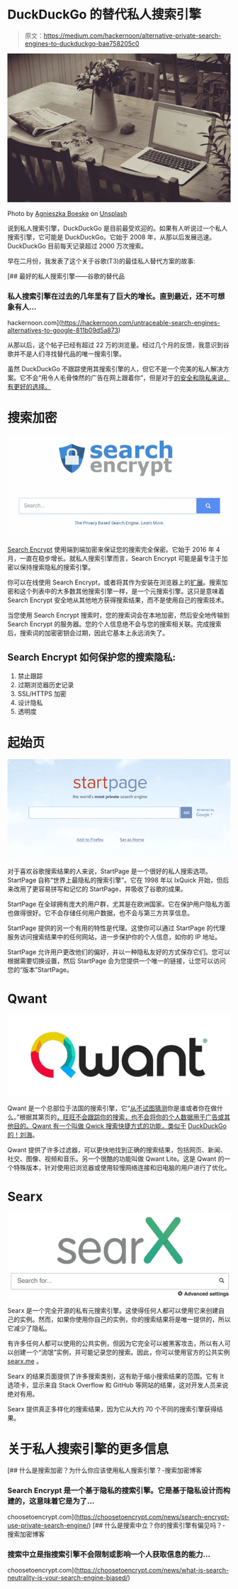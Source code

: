 # DuckDuckGo 的替代私人搜索引擎

> 原文：<https://medium.com/hackernoon/alternative-private-search-engines-to-duckduckgo-bae758205c0>

![](img/ed312c9882e4d7c52b016b7adb0014c4.png)

Photo by [Agnieszka Boeske](https://unsplash.com/@kundeleknabiegunie?utm_source=medium&utm_medium=referral) on [Unsplash](https://unsplash.com?utm_source=medium&utm_medium=referral)

说到私人搜索引擎，DuckDuckGo 是目前最受欢迎的。如果有人听说过一个私人搜索引擎，它可能是 DuckDuckGo。它始于 2008 年，从那以后发展迅速。DuckDuckGo 目前每天记录超过 2000 万次搜索。

早在二月份，我发表了这个关于谷歌(T3)的最佳私人替代方案的故事:

[](https://hackernoon.com/untraceable-search-engines-alternatives-to-google-811b09d5a873) [## 最好的私人搜索引擎——谷歌的替代品

### 私人搜索引擎在过去的几年里有了巨大的增长。直到最近，还不可想象有人…

hackernoon.com](https://hackernoon.com/untraceable-search-engines-alternatives-to-google-811b09d5a873) 

从那以后，这个帖子已经有超过 22 万的浏览量。经过几个月的反馈，我意识到谷歌并不是人们寻找替代品的唯一搜索引擎。

虽然 DuckDuckGo 不跟踪使用其搜索引擎的人，但它不是一个完美的私人解决方案。它不会“用令人毛骨悚然的广告在网上跟着你”，但是对于[的安全和隐私来说，有更好的选择。](https://hackernoon.com/tagged/security)

# 搜索加密

![](img/6fcd5b966354b594418c67bcd663b2af.png)

[Search Encrypt](https://www.searchencrypt.com) 使用端到端加密来保证您的搜索完全保密。它始于 2016 年 4 月，一直在稳步增长。就私人搜索引擎而言，Search Encrypt 可能是最专注于加密以保持搜索隐私的搜索引擎。

你可以在线使用 Search Encrypt，或者将其作为安装在浏览器上的[扩展](https://chrome.google.com/webstore/detail/search-encrypt/gnlabkgljnlaidbnocfhgdeajcgmahml)。搜索加密和这个列表中的大多数其他搜索引擎一样，是一个元搜索引擎。这只是意味着 Search Encrypt 安全地从其他地方获得搜索结果，而不是使用自己的搜索技术。

当您使用 Search Encrypt 搜索时，您的搜索词会在本地加密，然后安全地传输到 Search Encrypt 的服务器。您的个人信息绝不会与您的搜索相关联。完成搜索后，搜索词的加密密钥会过期，因此它基本上永远消失了。

## Search Encrypt 如何保护您的搜索隐私:

1.  禁止跟踪
2.  过期浏览器历史记录
3.  SSL/HTTPS 加密
4.  设计隐私
5.  透明度

# 起始页

![](img/c292c3e28dda57a66b3264f401fabcaa.png)

对于喜欢谷歌搜索结果的人来说，StartPage 是一个很好的私人搜索选项。StartPage 自称“世界上最隐私的搜索引擎”。它在 1998 年以 IxQuick 开始，但后来改用了更容易拼写和记忆的 StartPage，并吸收了谷歌的成果。

StartPage 在全球拥有庞大的用户群，尤其是在欧洲国家。它在保护用户隐私方面也做得很好。它不会存储任何用户数据，也不会与第三方共享信息。

StartPage 提供的另一个有用的特性是代理。这使你可以通过 StartPage 的代理服务访问搜索结果中的任何网站，进一步保护你的个人信息，如你的 IP 地址。

StartPage 允许用户更改他们的偏好，并以一种隐私友好的方式保存它们。您可以根据需要切换设置，然后 StartPage 会为您提供一个唯一的链接，让您可以访问您的“版本”StartPage。

# Qwant

![](img/0691ea212e5223937525df5757096bf6.png)

Qwant 是一个总部位于法国的搜索引擎，它“[从不试图猜测](https://about.qwant.com/)你是谁或者你在做什么。”根据其第页的[，旺旺不会跟踪你的搜索，也不会将你的个人数据用于广告或其他目的。Qwant 有一个叫做 Qwick 搜索快捷方式的功能，类似于](https://about.qwant.com/) [DuckDuckGo 的！刘海](/digiprivacy/why-does-duckduckgo-offer-a-google-bang-ba75a98d382d)。

Qwant 提供了许多过滤器，可以更快地找到正确的搜索结果，包括网页、新闻、社交、图像、视频和音乐。另一个很酷的功能叫做 Qwant Lite。这是 Qwant 的一个特殊版本，针对使用旧浏览器或使用较慢网络连接和旧电脑的用户进行了优化。

# Searx

![](img/3e560fd114ca1b183a4d42a5bfe6f62d.png)

Searx 是一个完全开源的私有元搜索引擎。这使得任何人都可以使用它来创建自己的实例。然而，如果你使用你自己的实例，你的搜索结果将是唯一提供的，所以它减少了隐私。

有许多任何人都可以使用的公共实例，但因为它完全可以被黑客攻击，所以有人可以创建一个“流氓”实例，并可能记录您的搜索。因此，你可以使用官方的公共实例 [searx.me](https://searx.me/) 。

Searx 的结果页面提供了许多搜索类别，这有助于缩小搜索结果的范围。它有 It 选项卡，显示来自 Stack Overflow 和 GitHub 等网站的结果，这对开发人员来说绝对有用。

Searx 提供真正多样化的搜索结果，因为它从大约 70 个不同的搜索引擎获得结果。

# 关于私人搜索引擎的更多信息

[](https://choosetoencrypt.com/news/search-encrypt-use-private-search-engine/) [## 什么是搜索加密？为什么你应该使用私人搜索引擎？-搜索加密博客

### Search Encrypt 是一个基于隐私的搜索引擎。它是基于隐私设计而构建的，这意味着它是为了…

choosetoencrypt.com](https://choosetoencrypt.com/news/search-encrypt-use-private-search-engine/) [](https://choosetoencrypt.com/news/what-is-search-neutrality-is-your-search-engine-biased/) [## 什么是搜索中立？你的搜索引擎有偏见吗？-搜索加密博客

### 搜索中立是指搜索引擎不会限制或影响一个人获取信息的能力…

choosetoencrypt.com](https://choosetoencrypt.com/news/what-is-search-neutrality-is-your-search-engine-biased/)